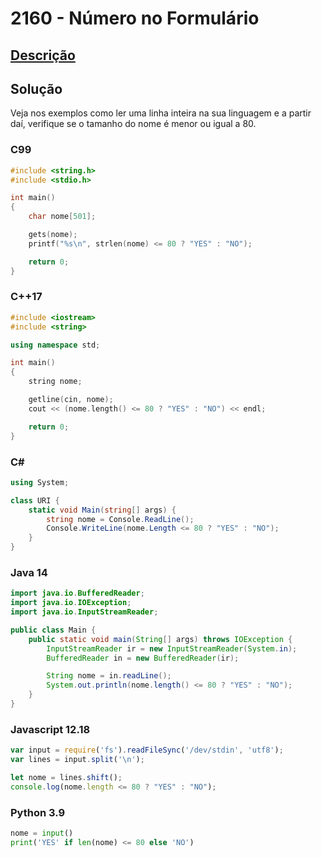# 2160 - Número no Formulário

## [Descrição](https://www.beecrowd.com.br/judge/pt/problems/view/2160)

## Solução

Veja nos exemplos como ler uma linha inteira na sua linguagem e a partir daí, verifique se o tamanho do nome é menor ou igual a 80.

### C99

```c
#include <string.h>
#include <stdio.h>

int main()
{
    char nome[501];

    gets(nome);
    printf("%s\n", strlen(nome) <= 80 ? "YES" : "NO");

    return 0;
}
```

### C++17

```cpp
#include <iostream>
#include <string>

using namespace std;

int main()
{
    string nome;

    getline(cin, nome);
    cout << (nome.length() <= 80 ? "YES" : "NO") << endl;

    return 0;
}
```

### C#

```cs
using System;

class URI {
    static void Main(string[] args) {
        string nome = Console.ReadLine();
        Console.WriteLine(nome.Length <= 80 ? "YES" : "NO");
    }
}
```

### Java 14

```java
import java.io.BufferedReader;
import java.io.IOException;
import java.io.InputStreamReader;

public class Main {
    public static void main(String[] args) throws IOException {
        InputStreamReader ir = new InputStreamReader(System.in);
        BufferedReader in = new BufferedReader(ir);

        String nome = in.readLine();
        System.out.println(nome.length() <= 80 ? "YES" : "NO");
    }
}
```

### Javascript 12.18

```js
var input = require('fs').readFileSync('/dev/stdin', 'utf8');
var lines = input.split('\n');

let nome = lines.shift();
console.log(nome.length <= 80 ? "YES" : "NO");
```

### Python 3.9

```py
nome = input()
print('YES' if len(nome) <= 80 else 'NO')
```